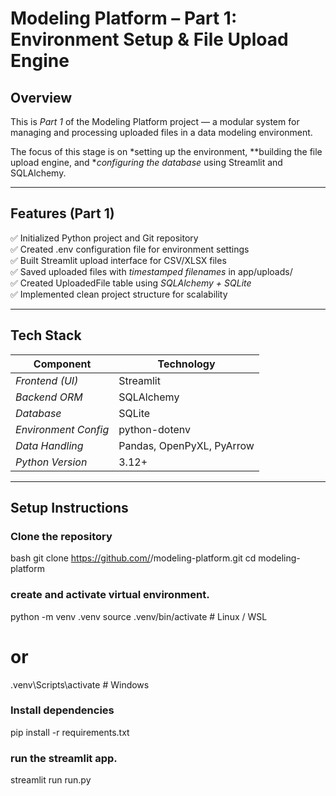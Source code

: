 #  Modeling Platform – Part 1: Environment Setup & File Upload Engine

##  Overview
This is *Part 1* of the Modeling Platform project — a modular system for managing and processing uploaded files in a data modeling environment.

The focus of this stage is on *setting up the environment, **building the file upload engine, and **configuring the database* using Streamlit and SQLAlchemy.

---

##  Features (Part 1)

✅ Initialized Python project and Git repository  
✅ Created .env configuration file for environment settings  
✅ Built Streamlit upload interface for CSV/XLSX files  
✅ Saved uploaded files with *timestamped filenames* in app/uploads/  
✅ Created UploadedFile table using *SQLAlchemy + SQLite*  
✅ Implemented clean project structure for scalability  

---

##  Tech Stack

| Component | Technology |
|------------|-------------|
| *Frontend (UI)* | Streamlit |
| *Backend ORM* | SQLAlchemy |
| *Database* | SQLite |
| *Environment Config* | python-dotenv |
| *Data Handling* | Pandas, OpenPyXL, PyArrow |
| *Python Version* | 3.12+ |

---

##  Setup Instructions

###  Clone the repository
bash
git clone https://github.com/<your-username>/modeling-platform.git
cd modeling-platform



### create and activate virtual environment.
python -m venv .venv
source .venv/bin/activate      # Linux / WSL
# or
.venv\Scripts\activate         # Windows

### Install dependencies
pip install -r requirements.txt

### run the streamlit app.
streamlit run run.py
